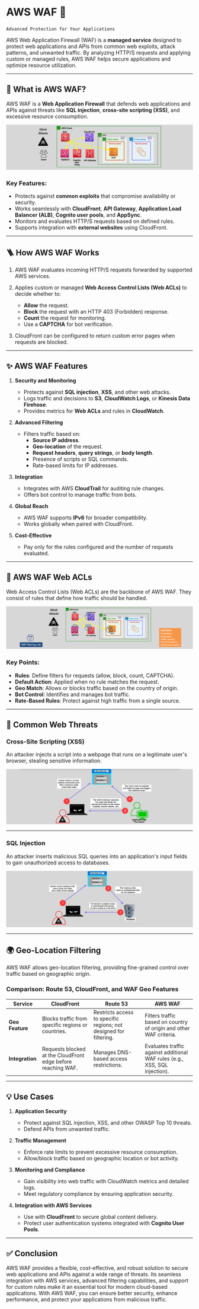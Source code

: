 # AWS WAF 🧱

`Advanced Protection for Your Applications`

AWS Web Application Firewall (WAF) is a **managed service** designed to protect web applications and APIs from common web exploits, attack patterns, and unwanted traffic. By analyzing HTTP/S requests and applying custom or managed rules, AWS WAF helps secure applications and optimize resource utilization.

---

## 🧱 **What is AWS WAF?**

AWS WAF is a **Web Application Firewall** that defends web applications and APIs against threats like **SQL injection**, **cross-site scripting (XSS)**, and excessive resource consumption.

<div align="center">
  <img src="images/aws-waf.png" alt="AWS WAF" />
</div>

### **Key Features:**

- Protects against **common exploits** that compromise availability or security.
- Works seamlessly with **CloudFront**, **API Gateway**, **Application Load Balancer (ALB)**, **Cognito user pools**, and **AppSync**.
- Monitors and evaluates HTTP/S requests based on defined rules.
- Supports integration with **external websites** using CloudFront.

---

## 🪜 **How AWS WAF Works**

1. AWS WAF evaluates incoming HTTP/S requests forwarded by supported AWS services.
2. Applies custom or managed **Web Access Control Lists (Web ACLs)** to decide whether to:

   - **Allow** the request.
   - **Block** the request with an HTTP 403 (Forbidden) response.
   - **Count** the request for monitoring.
   - Use a **CAPTCHA** for bot verification.

3. CloudFront can be configured to return custom error pages when requests are blocked.

---

## ✨ **AWS WAF Features**

1. **Security and Monitoring**

   - Protects against **SQL injection**, **XSS**, and other web attacks.
   - Logs traffic and decisions to **S3**, **CloudWatch Logs**, or **Kinesis Data Firehose**.
   - Provides metrics for **Web ACLs** and rules in **CloudWatch**.

2. **Advanced Filtering**

   - Filters traffic based on:
     - **Source IP address**.
     - **Geo-location** of the request.
     - **Request headers**, **query strings**, or **body length**.
     - Presence of scripts or SQL commands.
     - Rate-based limits for IP addresses.

3. **Integration**

   - Integrates with AWS **CloudTrail** for auditing rule changes.
   - Offers bot control to manage traffic from bots.

4. **Global Reach**

   - AWS WAF supports **IPv6** for broader compatibility.
   - Works globally when paired with CloudFront.

5. **Cost-Effective**
   - Pay only for the rules configured and the number of requests evaluated.

---

## 🚦 **AWS WAF Web ACLs**

Web Access Control Lists (Web ACLs) are the backbone of AWS WAF. They consist of rules that define how traffic should be handled.

<div align="center">
  <img src="images/aws-waf-web-acl.png" alt="AWS WAF Web ACLs" />
</div>

### **Key Points:**

- **Rules**: Define filters for requests (allow, block, count, CAPTCHA).
- **Default Action**: Applied when no rule matches the request.
- **Geo Match**: Allows or blocks traffic based on the country of origin.
- **Bot Control**: Identifies and manages bot traffic.
- **Rate-Based Rules**: Protect against high traffic from a single source.

---

## 👻 **Common Web Threats**

### Cross-Site Scripting (XSS)

An attacker injects a script into a webpage that runs on a legitimate user's browser, stealing sensitive information.

<div align="center">
  <img src="images/xss.png" alt="XSS Attack" />
</div>

---

### SQL Injection

An attacker inserts malicious SQL queries into an application's input fields to gain unauthorized access to databases.

<div align="center">
  <img src="images/sql-injection-attack.png" alt="SQL Injection Attack" />
</div>

---

## 🌍 **Geo-Location Filtering**

AWS WAF allows geo-location filtering, providing fine-grained control over traffic based on geographic origin.

### Comparison: Route 53, CloudFront, and WAF Geo Features

| **Service**     | **CloudFront**                                               | **Route 53**                                                      | **AWS WAF**                                                                |
| --------------- | ------------------------------------------------------------ | ----------------------------------------------------------------- | -------------------------------------------------------------------------- |
| **Geo Feature** | Blocks traffic from specific regions or countries.           | Restricts access to specific regions; not designed for filtering. | Filters traffic based on country of origin and other WAF criteria.         |
| **Integration** | Requests blocked at the CloudFront edge before reaching WAF. | Manages DNS-based access restrictions.                            | Evaluates traffic against additional WAF rules (e.g., XSS, SQL injection). |

---

## 💡 **Use Cases**

1. **Application Security**

   - Protect against SQL injection, XSS, and other OWASP Top 10 threats.
   - Defend APIs from unwanted traffic.

2. **Traffic Management**

   - Enforce rate limits to prevent excessive resource consumption.
   - Allow/block traffic based on geographic location or bot activity.

3. **Monitoring and Compliance**

   - Gain visibility into web traffic with CloudWatch metrics and detailed logs.
   - Meet regulatory compliance by ensuring application security.

4. **Integration with AWS Services**
   - Use with **CloudFront** to secure global content delivery.
   - Protect user authentication systems integrated with **Cognito User Pools**.

---

## ✅ **Conclusion**

AWS WAF provides a flexible, cost-effective, and robust solution to secure web applications and APIs against a wide range of threats. Its seamless integration with AWS services, advanced filtering capabilities, and support for custom rules make it an essential tool for modern cloud-based applications. With AWS WAF, you can ensure better security, enhance performance, and protect your applications from malicious traffic.
